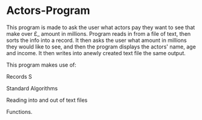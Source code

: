 # Actors-Program
This program is made to ask the user what actors pay they want to see that make over 
£_ amount in millions. Program reads in from a file of text, then sorts the info into a record. It then asks the user what amount in millions they would like to see, and then the program displays the actors' name, age and income. It then writes into anewly created text file the same output.

This program makes use of:

Records S

Standard Algorithms

Reading into and out of text files

Functions.

